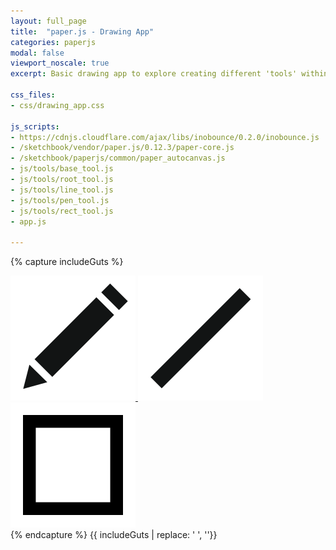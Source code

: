 ```yaml
---
layout: full_page
title:  "paper.js - Drawing App"
categories: paperjs
modal: false
viewport_noscale: true
excerpt: Basic drawing app to explore creating different 'tools' within Paper JS drawing SDK.

css_files:
- css/drawing_app.css

js_scripts:
- https://cdnjs.cloudflare.com/ajax/libs/inobounce/0.2.0/inobounce.js
- /sketchbook/vendor/paper.js/0.12.3/paper-core.js
- /sketchbook/paperjs/common/paper_autocanvas.js
- js/tools/base_tool.js
- js/tools/root_tool.js
- js/tools/line_tool.js
- js/tools/pen_tool.js
- js/tools/rect_tool.js
- app.js

---
```


{% capture includeGuts %}
  <div class="toolbar">
    <a href="#" class="">
      <img src="assets/icon_pen.svg" class="sq-50 tool tool-icon-default" alt="Pen Tool" data-tool-id="pen">
    </a>
    <a href="#" class="">
      <img src="assets/icon_line.svg" class="sq-50 tool tool-icon-default" alt="Line Tool" data-tool-id="line">
    </a>
    <a href="#" class="">
      <img src="assets/icon_rect.svg" class="sq-50 tool tool-icon-default" alt="Rect Tool" data-tool-id="rect">
    </a>
  </div>
  <div>
  </div>
{% endcapture %}
{{ includeGuts | replace: '    ', ''}}

